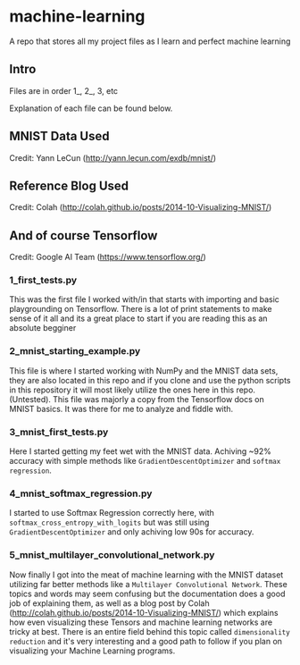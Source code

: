 # machine-learning
A repo that stores all my project files as I learn and perfect machine learning

## Intro

Files are in order 1_, 2_, 3, etc

Explanation of each file can be found below.

## MNIST Data Used

Credit: Yann LeCun (http://yann.lecun.com/exdb/mnist/)

## Reference Blog Used

Credit: Colah (http://colah.github.io/posts/2014-10-Visualizing-MNIST/)

## And of course Tensorflow

Credit: Google AI Team (https://www.tensorflow.org/)

### 1_first_tests.py

This was the first file I worked with/in that starts with importing and basic playgrounding on Tensorflow. There is a lot of print statements to make sense of it all and its a great place to start if you are reading this as an absolute begginer

### 2_mnist_starting_example.py

This file is where I started working with NumPy and the MNIST data sets, they are also located in this repo and if you clone and use the python scripts in this repository it will most likely utilize the ones here in this repo. (Untested). This file was majorly a copy from the Tensorflow docs on MNIST basics. It was there for me to analyze and fiddle with.

###  3_mnist_first_tests.py

Here I started getting my feet wet with the MNIST data. Achiving ~92% accuracy with simple methods like `GradientDescentOptimizer` and `softmax regression`.

### 4_mnist_softmax_regression.py

I started to use Softmax Regression correctly here, with `softmax_cross_entropy_with_logits` but was still using `GradientDescentOptimizer` and only achiving low 90s for accuracy. 

### 5_mnist_multilayer_convolutional_network.py

Now finally I got into the meat of machine learning with the MNIST dataset utilizing far better methods like a `Multilayer Convolutional Network`. These topics and words may seem confusing but the documentation does a good job of explaining them, as well as a blog post by Colah (http://colah.github.io/posts/2014-10-Visualizing-MNIST/) which explains how even visualizing these Tensors and machine learning networks are tricky at best. There is an entire field behind this topic called `dimensionality reduction` and it's very interesting and a good path to follow if you plan on visualizing your Machine Learning programs.

